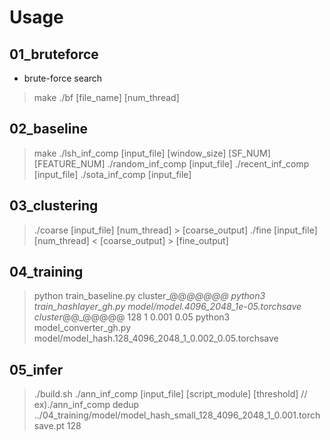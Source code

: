 # Usage

## 01_bruteforce
- brute-force search
> make
> ./bf [file_name] [num_thread]

## 02_baseline
> make
> ./lsh_inf_comp [input_file] [window_size] [SF_NUM] [FEATURE_NUM]
> ./random_inf_comp [input_file]
> ./recent_inf_comp [input_file]
> ./sota_inf_comp [input_file]

## 03_clustering
> ./coarse [input_file] [num_thread] > [coarse_output]
> ./fine [input_file] [num_thread] < [coarse_output] > [fine_output]

## 04_training
> python train_baseline.py cluster_@@_@@@@@
> python3 train_hashlayer_gh.py model/model.4096_2048_1e-05.torchsave cluster_@@_@@@@@ 128 1 0.001 0.05
> python3 model_converter_gh.py model/model_hash.128_4096_2048_1_0.002_0.05.torchsave

## 05_infer
> ./build.sh
> ./ann_inf_comp [input_file] [script_module] [threshold] // ex)./ann_inf_comp dedup ../04_training/model/model_hash_small_128_4096_2048_1_0.001.torchsave.pt 128
